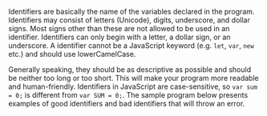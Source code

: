 Identifiers are basically the name of the variables declared in the program. Identifiers may consist of letters (Unicode), digits, underscore, and dollar signs. Most signs other than these are not allowed to be used in an identifier. Identifiers can only begin with a letter, a dollar sign, or an underscore. A identifier cannot be a JavaScript keyword (e.g. `let`, `var`, `new` etc.) and should use lowerCamelCase. 

Generally speaking, they should be as descriptive as possible and should be neither too long or too short. This will make your program more readable and human-friendly. Identifiers in JavaScript are case-sensitive, so `var sum = 0;` is different from `var SUM = 0;`. The sample program below presents examples of good identifiers and bad identifiers that will throw an error.

